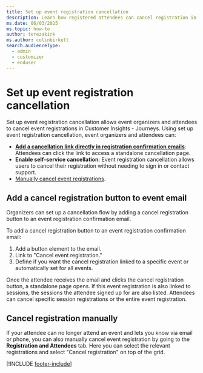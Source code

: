 ```yaml
---
title: Set up event registration cancellation
description: Learn how registered attendees can cancel registration in Dynamics 365 Customer Insights - Journeys.
ms.date: 06/03/2025
ms.topic: how-to
author: terezakirk
ms.author: colinbirkett
search.audienceType: 
  - admin
  - customizer
  - enduser
---
```

# Set up event registration cancellation

Set up event registration cancellation allows event organizers and attendees to cancel event registrations in Customer Insights - Journeys. Using set up event registration cancellation, event organizers and attendees can:

- **[Add a cancellation link directly in registration confirmation emails](#add-a-cancel-registration-button-to-event-email)**: Attendees can click the link to access a standalone cancellation page.
- **Enable self-service cancellation**: Event registration cancellation allows users to cancel their registration without needing to sign in or contact support.
- [Manually cancel event registrations](#cancel-registration-manually).

## Add a cancel registration button to event email

Organizers can set up a cancellation flow by adding a cancel registration button to an event registration confirmation email. 

To add a cancel registration button to an event registration confirmation email:

1. Add a button element to the email.
1. Link to "Cancel event registration."
1. Define if you want the cancel registration linked to a specific event or automatically set for all events.

Once the attendee receives the email and clicks the cancel registration button, a standalone page opens. If this event registration is also linked to sessions, the sessions the attendee signed up for are also listed. Attendees can cancel specific session registrations or the entire event registration. 

## Cancel registration manually 

If your attendee can no longer attend an event and lets you know via email or phone, you can also manually cancel event registration by going to the **Registration and Attendees** tab. Here you can select the relevant registrations and select "Cancel registration" on top of the grid.

[!INCLUDE [footer-include](./includes/footer-banner.md)]